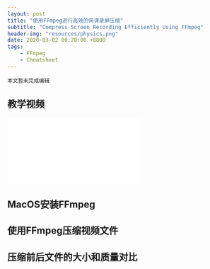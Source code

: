 ```yaml
---
layout: post
title: "使用FFmpeg进行高效的网课录屏压缩"
subtitle: "Compress Screen Recording Efficiently Using FFmpeg"
header-img: "resources/physics.png"
date: 2020-03-02 00:20:00 +0800
tags:
    - FFmpeg
    - Cheatsheet
---
```


```plain
本文暂未完成编辑
```

## 教学视频

<iframe src="//player.bilibili.com/player.html?aid=93262112&page=1" scrolling="no" border="0" frameborder="no" framespacing="0" allowfullscreen="true"> </iframe>

## MacOS安装FFmpeg

## 使用FFmpeg压缩视频文件

## 压缩前后文件的大小和质量对比
